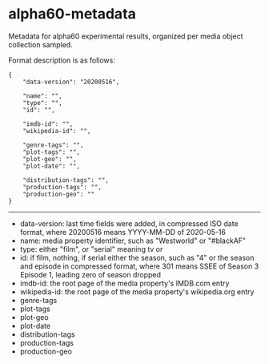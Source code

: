 # alpha60-metadata

Metadata for alpha60 experimental results, organized per media object collection sampled.

Format description is as follows:

    {
        "data-version": "20200516",

        "name": "",
        "type": "",
        "id": "",

        "imdb-id": "",
        "wikipedia-id": "",

        "genre-tags": "",
        "plot-tags": "",
        "plot-geo": "",
        "plot-date": "",

        "distribution-tags": "",
        "production-tags": "",
        "production-geo": ""
    }
    
* * *
    
* data-version: last time fields were added, in compressed ISO date format, where 20200516 means YYYY-MM-DD of 2020-05-16
* name: media property identifier, such as "Westworld" or "#blackAF"
* type: either "film", or "serial" meaning tv or 
* id: if film, nothing, if serial either the season, such as "4" or the season and episode in compressed format, where 301 means SSEE of Season 3 Episode 1, leading zero of season dropped
* imdb-id: the root page of the media property's IMDB.com entry
* wikipedia-id: the root page of the media property's wikipedia.org entry
* genre-tags
* plot-tags
* plot-geo
* plot-date
* distribution-tags
* production-tags
* production-geo
